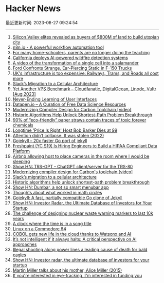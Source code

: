 # Hacker News

最近更新时间: 2023-08-27 09:24:54

--- 
1. [Silicon Valley elites revealed as buyers of $800M of land to build utopian city](https://www.theguardian.com/us-news/2023/aug/26/silicon-valley-elites-buy-800m-land-new-city) 
2. [n8n.io - A powerful workflow automation tool](https://n8n.io) 
3. [For many home-schoolers, parents are no longer doing the teaching](https://www.washingtonpost.com/education/interactive/2023/homeschooling-microschools-pods-esa-vouchers/) 
4. [California deploys AI-powered wildfire detection systems](https://arstechnica.com/information-technology/2023/08/firefighters-use-ai-to-spot-wildfires-in-california/) 
5. [A video of the transformation of a single cell into a salamander](https://pmdvod.nationalgeographic.com/NG_Video/772/995/1442844739770_1550184269599_1442865731523_mp4_video_1024x576_1632000_primary_audio_eng_3.mp4) 
6. [Ford Confronts Strange, Ear-Piercing Static in F-150 Trucks](https://www.wsj.com/business/autos/ford-confronts-strange-ear-piercing-static-in-f-150-trucks-7551ba24) 
7. [UK's infrastructure is too expensive: Railways, Trams, and Roads all cost more](https://www.samdumitriu.com/p/britains-infrastructure-is-too-expensive) 
8. [Slack’s Migration to a Cellular Architecture](https://slack.engineering/slacks-migration-to-a-cellular-architecture/) 
9. [Yet Another VPS Benchmark – Cloudfanatic, DigitalOcean, Linode, Vultr [Aug 2023]](https://blog.aawadia.dev/2023/08/26/yabs-august-2023/) 
10. [Never-Ending Learning of User Interfaces](https://arxiv.org/abs/2308.08726) 
11. [Datapen.io – A Curation of Free Data Science Resources](https://www.datapen.io/) 
12. [Modernizing Compiler Design for Carbon Toolchain [video]](https://www.youtube.com/watch?v=ZI198eFghJk) 
13. [Historic Algorithms Help Unlock Shortest-Path Problem Breakthrough](https://cacm.acm.org/news/275684-historic-algorithms-help-unlock-shortest-path-problem-breakthrough/fulltext) 
14. [90% of “eco-friendly” paper straws contain traces of toxic forever chemicals](https://scienceswitch.com/2023/08/27/90-of-eco-friendly-paper-straws-contain-traces-of-toxic-forever-chemicals/) 
15. [Longtime 'Price Is Right' Host Bob Barker Dies at 99](https://www.npr.org/2023/08/26/200752493/price-is-right-host-bob-barker-dead) 
16. [Attention didn’t collapse. It was stolen (2022)](https://www.theguardian.com/science/2022/jan/02/attention-span-focus-screens-apps-smartphones-social-media) 
17. [Gojekyll – 20x faster Go port of jekyll](https://github.com/osteele/gojekyll) 
18. [Freshpaint (YC S19) Is Hiring Engineers to Build a HIPAA Compliant Data Platform](https://jobs.ashbyhq.com/freshpaint/bfe56523-bff4-4ca3-936b-0ba15fb4e572?utm_source=hn) 
19. [Airbnb allowing host to place cameras in the room where I would be sleeping](https://old.reddit.com/r/BestofRedditorUpdates/comments/1623v0b/airbnb_allowing_host_to_place_cameras_in_the_room/) 
20. [Show HN: TRS-GPT - ChatGPT client/server for the TRS-80](https://druid77.github.io/trs-gpt/) 
21. [Modernizing compiler design for Carbon's toolchain [video]](https://www.youtube.com/watch?v=ZI198eFghJk) 
22. [Slack’s migration to a cellular architecture](https://slack.engineering/slacks-migration-to-a-cellular-architecture/) 
23. [Historic algorithms help unlock shortest-path problem breakthrough](https://cacm.acm.org/news/275684-historic-algorithms-help-unlock-shortest-path-problem-breakthrough/fulltext) 
24. [Show HN: Dumbar, a not so smart menubar app](https://jerrysv.xyz/blog/dumbar.html) 
25. [Thoughts about what worked in math circles](https://buttondown.email/j2kun/archive/thoughts-about-what-worked-in-math-circles/) 
26. [Gojekyll: A fast, partially compatible Go clone of Jekyll](https://github.com/osteele/gojekyll) 
27. [Show HN: Investor Radar, the Ultimate Database of Investors for Your Startup](https://www.investorradar.io/) 
28. [The challenge of designing nuclear waste warning markers to last 10k years](https://nightingaledvs.com/design-warning-for-nuclear-waste/) 
29. [A clock where the time is in a song title](https://pudding.cool/projects/clocks/) 
30. [Linux on a Commodore 64](https://github.com/onnokort/semu-c64) 
31. [COBOL gets new life in the cloud thanks to Watsonx and AI](https://www.silverliningsinfo.com/apps-services/ibm-watsonx-brings-cobol-cloud-era-ai) 
32. [It’s not intelligent if it always halts: A critical perspective on AI approaches](https://www.lifeiscomputation.com/it-is-not-intelligent-if-it-always-halts/) 
33. [Illegal shooting along power lines a leading cause of death for bald eagles](https://www.usgs.gov/news/national-news-release/illegal-shooting-along-power-lines-a-leading-cause-death-bald-eagles) 
34. [Show HN: Investor radar, the ultimate database of investors for your startup](https://www.investorradar.io/) 
35. [Martin Miller talks about his mother, Alice Miller (2015)](https://www.contemporarypsychotherapy.org/volume-7-issue-1-summer-2015/interview-martin-miller/) 
36. [If you're interested in eye-tracking, I'm interested in funding you](https://twitter.com/paulg/status/1695596853864321055) 
